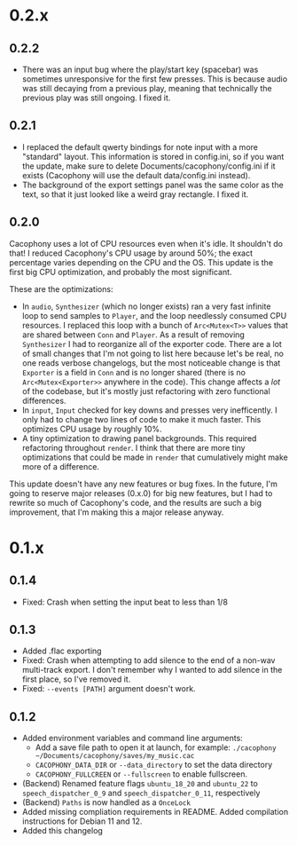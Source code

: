 # 0.2.x

## 0.2.2

- There was an input bug where the play/start key (spacebar) was sometimes unresponsive for the first few presses. This is because audio was still decaying from a previous play, meaning that technically the previous play was still ongoing. I fixed it.

## 0.2.1

- I replaced the default qwerty bindings for note input with a more "standard" layout. This information is stored in config.ini, so if you want the update, make sure to delete Documents/cacophony/config.ini if it exists (Cacophony will use the default data/config.ini instead).
- The background of the export settings panel was the same color as the text, so that it just looked like a weird gray rectangle. I fixed it.

## 0.2.0

Cacophony uses a lot of CPU resources even when it's idle. It shouldn't do that! I reduced Cacophony's CPU usage by around 50%; the exact percentage varies depending on the CPU and the OS. This update is the first big CPU optimization, and probably the most significant.

These are the optimizations:

- In `audio`, `Synthesizer` (which no longer exists) ran a very fast infinite loop to send samples to `Player`, and the loop needlessly consumed CPU resources. I replaced this loop with a bunch of `Arc<Mutex<T>>` values that are shared between `Conn` and `Player`. As a result of removing `Synthesizer` I had to reorganize all of the exporter code. There are a lot of small changes that I'm not going to list here because let's be real, no one reads verbose changelogs, but the most noticeable change is that `Exporter` is a field in `Conn` and is no longer shared (there is no `Arc<Mutex<Exporter>>` anywhere in the code). This change affects a *lot* of the codebase, but it's mostly just refactoring with zero functional differences.
- In `input`, `Input` checked for key downs and presses very inefficently. I only had to change two lines of code to make it much faster. This optimizes CPU usage by roughly 10%.
- A tiny optimization to drawing panel backgrounds. This required refactoring throughout `render`. I think that there are more tiny optimizations that could be made in `render` that cumulatively might make more of a difference.

This update doesn't have any new features or bug fixes. In the future, I'm going to reserve major releases (0.x.0) for big new features, but I had to rewrite so much of Cacophony's code, and the results are such a big improvement, that I'm making this a major release anyway.

# 0.1.x

## 0.1.4

- Fixed: Crash when setting the input beat to less than 1/8

## 0.1.3

- Added .flac exporting
- Fixed: Crash when attempting to add silence to the end of a non-wav multi-track export. I don't remember why I wanted to add silence in the first place, so I've removed it.
- Fixed: `--events [PATH]` argument doesn't work.

## 0.1.2

- Added environment variables and command line arguments:
  - Add a save file path to open it at launch, for example: `./cacophony ~/Documents/cacophony/saves/my_music.cac`
  - `CACOPHONY_DATA_DIR` or `--data_directory` to set the data directory
  - `CACOPHONY_FULLCREEN` or `--fullscreen` to enable fullscreen. 
- (Backend) Renamed feature flags `ubuntu_18_20` and `ubuntu_22` to `speech_dispatcher_0_9` and `speech_dispatcher_0_11`, respectively
- (Backend) `Paths` is now handled as a `OnceLock`
- Added missing compliation requirements in README. Added compilation instructions for Debian 11 and 12.
- Added this changelog
